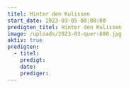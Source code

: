 ```yaml
---
titel: Hinter den Kulissen
start_date: 2023-03-05 00:00:00
predigten_titel: Hinter den Kulissen
image: /uploads/2023-03-quer-800.jpg
aktiv: true
predigten:
  - titel:
    predigt:
    date:
    prediger:
---
```

